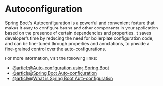 # Autoconfiguration

Spring Boot's Autoconfiguration is a powerful and convenient feature that makes it easy to configure beans and other components in your application based on the presence of certain dependencies and properties. It saves developer's time by reducing the need for boilerplate configuration code, and can be fine-tuned through properties and annotations, to provide a fine-grained control over the auto-configurations.

For more information, visit the following links:

- [@article@Auto-configuration using Spring Boot](https://docs.spring.io/spring-boot/docs/2.0.x/reference/html/using-boot-auto-configuration.html)
- [@article@Spring Boot Auto-configuration](https://www.javatpoint.com/spring-boot-auto-configuration)
- [@article@What is Spring Boot Auto-configuration](https://www.geeksforgeeks.org/spring-boot-auto-configuration/)
